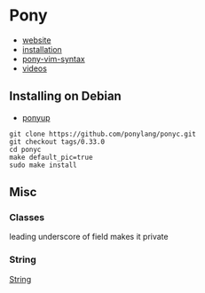 # Pony

  * [website]( https://www.ponylang.io/)
  * [installation](https://github.com/ponylang/ponyc/blob/master/README.md#installation)
  * [pony-vim-syntax](https://github.com/dleonard0/pony-vim-syntax)
  * [videos](https://www.youtube.com/playlist?list=PLfHYba8zC7hQmDRUcYfJolL2WpUFO8XWC)


## Installing on Debian

  * [ponyup](https://github.com/ponylang/ponyup)

```
git clone https://github.com/ponylang/ponyc.git
git checkout tags/0.33.0
cd ponyc
make default_pic=true
sudo make install
```


## Misc

### Classes

  leading underscore of field makes it private

### String

[String](https://stdlib.ponylang.io/builtin-String/)


